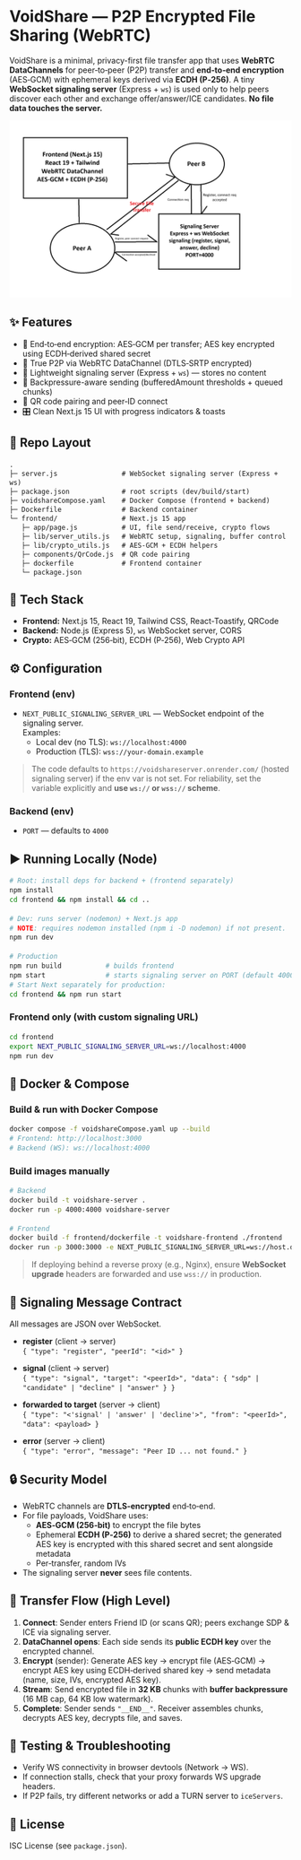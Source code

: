 # VoidShare — P2P Encrypted File Sharing (WebRTC)

VoidShare is a minimal, privacy-first file transfer app that uses **WebRTC DataChannels** for peer‑to‑peer (P2P) transfer and **end‑to‑end encryption** (AES‑GCM) with ephemeral keys derived via **ECDH (P‑256)**. A tiny **WebSocket signaling server** (Express + `ws`) is used only to help peers discover each other and exchange offer/answer/ICE candidates. **No file data touches the server.**

<p align="center">
  <img src="docs/architecture.png" alt="Architecture" width="640"/>
</p>

## ✨ Features

- 🔐 End‑to‑end encryption: AES‑GCM per transfer; AES key encrypted using ECDH‑derived shared secret
- 🔄 True P2P via WebRTC DataChannel (DTLS‑SRTP encrypted)
- 🧭 Lightweight signaling server (Express + `ws`) — stores no content
- 🧩 Backpressure-aware sending (bufferedAmount thresholds + queued chunks)
- 🧭 QR code pairing and peer‑ID connect
- 🎛️ Clean Next.js 15 UI with progress indicators & toasts

## 🧱 Repo Layout

```
.
├─ server.js                # WebSocket signaling server (Express + ws)
├─ package.json             # root scripts (dev/build/start)
├─ voidshareCompose.yaml    # Docker Compose (frontend + backend)
├─ Dockerfile               # Backend container
└─ frontend/                # Next.js 15 app
   ├─ app/page.js           # UI, file send/receive, crypto flows
   ├─ lib/server_utils.js   # WebRTC setup, signaling, buffer control
   ├─ lib/crypto_utils.js   # AES-GCM + ECDH helpers
   ├─ components/QrCode.js  # QR code pairing
   ├─ dockerfile            # Frontend container
   └─ package.json
```

## 🧰 Tech Stack

- **Frontend:** Next.js 15, React 19, Tailwind CSS, React-Toastify, QRCode
- **Backend:** Node.js (Express 5), `ws` WebSocket server, CORS
- **Crypto:** AES‑GCM (256‑bit), ECDH (P‑256), Web Crypto API

## ⚙️ Configuration

### Frontend (env)

- `NEXT_PUBLIC_SIGNALING_SERVER_URL` — WebSocket endpoint of the signaling server.  
  Examples:
  - Local dev (no TLS): `ws://localhost:4000`
  - Production (TLS): `wss://your-domain.example`

> The code defaults to `https://voidshareserver.onrender.com/` (hosted signaling server) if the env var is not set. For reliability, set the variable explicitly and **use `ws://` or `wss://` scheme**.

### Backend (env)

- `PORT` — defaults to `4000`

## ▶️ Running Locally (Node)

```bash
# Root: install deps for backend + (frontend separately)
npm install
cd frontend && npm install && cd ..

# Dev: runs server (nodemon) + Next.js app
# NOTE: requires nodemon installed (npm i -D nodemon) if not present.
npm run dev

# Production
npm run build           # builds frontend
npm start               # starts signaling server on PORT (default 4000)
# Start Next separately for production:
cd frontend && npm run start
```

### Frontend only (with custom signaling URL)
```bash
cd frontend
export NEXT_PUBLIC_SIGNALING_SERVER_URL=ws://localhost:4000
npm run dev
```

## 🐳 Docker & Compose

### Build & run with Docker Compose
```bash
docker compose -f voidshareCompose.yaml up --build
# Frontend: http://localhost:3000
# Backend (WS): ws://localhost:4000
```

### Build images manually
```bash
# Backend
docker build -t voidshare-server .
docker run -p 4000:4000 voidshare-server

# Frontend
docker build -f frontend/dockerfile -t voidshare-frontend ./frontend
docker run -p 3000:3000 -e NEXT_PUBLIC_SIGNALING_SERVER_URL=ws://host.docker.internal:4000 voidshare-frontend
```

> If deploying behind a reverse proxy (e.g., Nginx), ensure **WebSocket upgrade** headers are forwarded and use `wss://` in production.

## 🔌 Signaling Message Contract

All messages are JSON over WebSocket.

- **register** (client → server)  
  `{ "type": "register", "peerId": "<id>" }`

- **signal** (client → server)  
  `{ "type": "signal", "target": "<peerId>", "data": { "sdp" | "candidate" | "decline" | "answer" } }`

- **forwarded to target** (server → client)  
  `{ "type": "<'signal' | 'answer' | 'decline'>", "from": "<peerId>", "data": <payload> }`

- **error** (server → client)  
  `{ "type": "error", "message": "Peer ID ... not found." }`

## 🔒 Security Model

- WebRTC channels are **DTLS‑encrypted** end‑to‑end.
- For file payloads, VoidShare uses:
  - **AES‑GCM (256‑bit)** to encrypt the file bytes
  - Ephemeral **ECDH (P‑256)** to derive a shared secret; the generated AES key is encrypted with this shared secret and sent alongside metadata
  - Per‑transfer, random IVs
- The signaling server **never** sees file contents.

## 🚚 Transfer Flow (High Level)

1. **Connect**: Sender enters Friend ID (or scans QR); peers exchange SDP & ICE via signaling server.
2. **DataChannel opens**: Each side sends its **public ECDH key** over the encrypted channel.
3. **Encrypt** (sender): Generate AES key → encrypt file (AES‑GCM) → encrypt AES key using ECDH‑derived shared key → send metadata (name, size, IVs, encrypted AES key).
4. **Stream**: Send encrypted file in **32 KB** chunks with **buffer backpressure** (16 MB cap, 64 KB low watermark).
5. **Complete**: Sender sends `"__END__"`. Receiver assembles chunks, decrypts AES key, decrypts file, and saves.

## 🧪 Testing & Troubleshooting

- Verify WS connectivity in browser devtools (Network → WS).  
- If connection stalls, check that your proxy forwards WS upgrade headers.
- If P2P fails, try different networks or add a TURN server to `iceServers`.

## 📄 License

ISC License (see `package.json`).